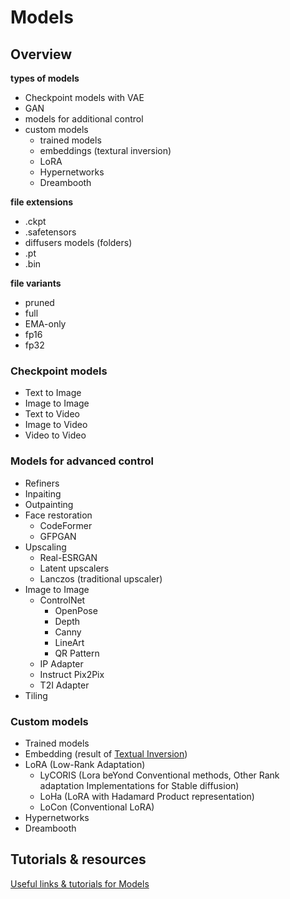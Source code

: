 # Models

## Overview

**types of models**

- Checkpoint models with VAE
- GAN
- models for additional control
- custom models
  - trained models
  - embeddings (textural inversion)
  - LoRA
  - Hypernetworks
  - Dreambooth

**file extensions**

- .ckpt
- .safetensors
- diffusers models (folders)
- .pt
- .bin

**file variants**

- pruned
- full
- EMA-only
- fp16
- fp32

### Checkpoint models

- Text to Image
- Image to Image
- Text to Video
- Image to Video
- Video to Video

### Models for advanced control

- Refiners
- Inpaiting
- Outpainting
- Face restoration
  - CodeFormer
  - GFPGAN
- Upscaling
  - Real-ESRGAN
  - Latent upscalers
  - Lanczos (traditional upscaler)
- Image to Image
  - ControlNet
    - OpenPose
    - Depth
    - Canny
    - LineArt
    - QR Pattern
  - IP Adapter
  - Instruct Pix2Pix
  - T2I Adapter
- Tiling

### Custom models

- Trained models
- Embedding (result of [Textual Inversion](https://textual-inversion.github.io/))
- LoRA (Low-Rank Adaptation)
  - LyCORIS (Lora beYond Conventional methods, Other Rank adaptation Implementations for Stable diffusion)
  - LoHa (LoRA with Hadamard Product representation)
  - LoCon (Conventional LoRA)
- Hypernetworks
- Dreambooth


## Tutorials & resources

[Useful links & tutorials for Models](../resources/prompt_engineering.md)
